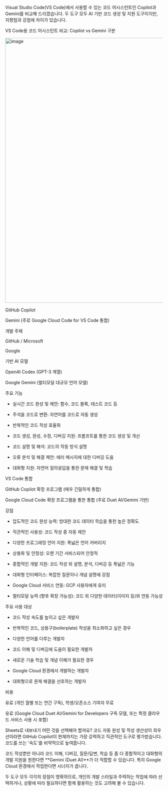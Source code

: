 

Visual Studio Code(VS Code)에서 사용할 수 있는 코드 어시스턴트인 Copilot과 Gemini를 비교해 드리겠습니다. 두 도구 모두 AI 기반 코드 생성 및 지원 도구이지만, 지향점과 강점에 차이가 있습니다.

VS Code용 코드 어시스턴트 비교: Copilot vs Gemini
구분


<img width="727" height="844" alt="image" src="https://github.com/user-attachments/assets/42167400-12ca-48d9-8689-eec28d08b996" />

GitHub Copilot

Gemini (주로 Google Cloud Code for VS Code 통합)

개발 주체

GitHub / Microsoft

Google

기반 AI 모델

OpenAI Codex (GPT-3 계열)

Google Gemini (멀티모달 대규모 언어 모델)

주요 기능

- 실시간 코드 완성 및 제안: 함수, 코드 블록, 테스트 코드 등
- 주석을 코드로 변환: 자연어를 코드로 자동 생성
- 반복적인 코드 작성 효율화

- 코드 생성, 완성, 수정, 디버깅 지원: 프롬프트를 통한 코드 생성 및 개선
- 코드 설명 및 해석: 코드의 작동 방식 설명
- 오류 분석 및 해결 제안: 에러 메시지에 대한 디버깅 도움
- 대화형 지원: 자연어 질의응답을 통한 문제 해결 및 학습

VS Code 통합

GitHub Copilot 확장 프로그램 (매우 긴밀하게 통합)

Google Cloud Code 확장 프로그램을 통한 통합 (주로 Duet AI/Gemini 기반)

강점

- 압도적인 코드 완성 능력: 방대한 코드 데이터 학습을 통한 높은 정확도
- 직관적인 사용성: 코드 작성 중 자동 제안
- 다양한 프로그래밍 언어 지원: 폭넓은 언어 커버리지
- 상용화 및 안정성: 오랜 기간 서비스되어 안정적

- 종합적인 개발 지원: 코드 작성 외 설명, 분석, 디버깅 등 폭넓은 기능
- 대화형 인터페이스: 복잡한 질문이나 개념 설명에 강점
- Google Cloud 서비스 연동: GCP 사용자에게 유리
- 멀티모달 능력 (향후 확장 가능성): 코드 외 다양한 데이터(이미지 등)와 연동 가능성

주요 사용 대상

- 코드 작성 속도를 높이고 싶은 개발자
- 반복적인 코드, 상용구(boilerplate) 작성을 최소화하고 싶은 경우
- 다양한 언어를 다루는 개발자

- 코드 이해 및 디버깅에 도움이 필요한 개발자
- 새로운 기술 학습 및 개념 이해가 필요한 경우
- Google Cloud 환경에서 개발하는 개발자
- 대화형으로 문제 해결을 선호하는 개발자

비용

유료 (개인 월별 또는 연간 구독), 학생/오픈소스 기여자 무료

유료 (Google Cloud Duet AI/Gemini for Developers 구독 모델, 또는 특정 클라우드 서비스 사용 시 포함)


Sheets로 내보내기
어떤 것을 선택해야 할까요?
코드 자동 완성 및 작성 생산성이 최우선이라면 GitHub Copilot이 현재까지는 가장 강력하고 직관적인 도구로 평가받습니다. 코드를 쓰는 '속도'를 비약적으로 높여줍니다.

코드 작성뿐만 아니라 코드 이해, 디버깅, 질문/답변, 학습 등 좀 더 종합적이고 대화형의 개발 지원을 원한다면 **Gemini (Duet AI)**가 더 적합할 수 있습니다. 특히 Google Cloud 환경에서 작업한다면 시너지가 큽니다.

두 도구 모두 각각의 장점이 명확하므로, 개인의 개발 스타일과 주력하는 작업에 따라 선택하거나, 상황에 따라 필요하다면 함께 활용하는 것도 고려해 볼 수 있습니다.

